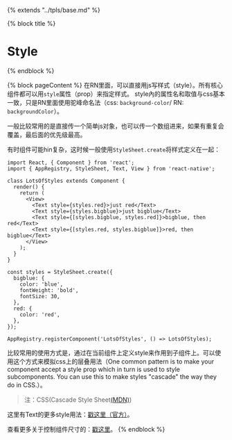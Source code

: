{% extends "../tpls/base.md" %}

{% block title %}
# Style
{% endblock %}

{% block pageContent %}
在RN里面，可以直接用js写样式（style）。所有核心组件都可以用`style`属性（prop）来指定样式。
style內的属性名和取值与css基本一致，只是RN里面使用驼峰命名法（css: `background-color`/
RN: `backgroundColor`）。

一般比较常用的是直接传一个简单js对象，也可以传一个数组进来，如果有重复会覆盖，最后面的优先级最高。

有时组件可能hin复杂，这时候一般使用`StyleSheet.create`将样式定义在一起：
```
import React, { Component } from 'react';
import { AppRegistry, StyleSheet, Text, View } from 'react-native';

class LotsOfStyles extends Component {
  render() {
    return (
      <View>
        <Text style={styles.red}>just red</Text>
        <Text style={styles.bigblue}>just bigblue</Text>
        <Text style={[styles.bigblue, styles.red]}>bigblue, then red</Text>
        <Text style={[styles.red, styles.bigblue]}>red, then bigblue</Text>
      </View>
    );
  }
}

const styles = StyleSheet.create({
  bigblue: {
    color: 'blue',
    fontWeight: 'bold',
    fontSize: 30,
  },
  red: {
    color: 'red',
  },
});

AppRegistry.registerComponent('LotsOfStyles', () => LotsOfStyles);
```

比较常用的使用方式是，通过在当前组件上定义style来作用到子组件上。可以使用这个方式来模拟css上的层叠用法（One common pattern is to make your component accept a style prop which in turn is used to style subcomponents. You can use this to make styles "cascade" the way they do in CSS.）。
> 注：CSS(Cascade Style Sheet[(MDN)](https://developer.mozilla.org/en-US/docs/Web/CSS/Cascade))

这里有Text的更多style用法：[戳这里（官方）](https://facebook.github.io/react-native/docs/text.html)。

查看更多关于控制组件尺寸的：[戳这里](height-and-width.md)。
{% endblock %}
